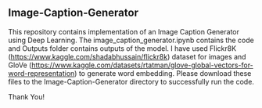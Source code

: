 ## Image-Caption-Generator

This repository contains implementation of an Image Caption Generator using Deep Learning. The image_caption_generator.ipynb contains the code and Outputs folder contains outputs of the model.
I have used Flickr8K (https://www.kaggle.com/shadabhussain/flickr8k) dataset for images and GloVe (https://www.kaggle.com/datasets/rtatman/glove-global-vectors-for-word-representation) to generate word embedding. Please download these files to the Image-Caption-Generator directory to successfully run the code.

Thank You!
